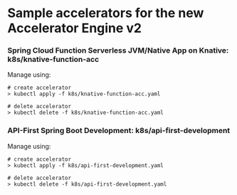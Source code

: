 # Sample accelerators for the new Accelerator Engine v2

### Spring Cloud Function Serverless JVM/Native App on Knative: k8s/knative-function-acc

Manage using:
```shell
# create accelerator
> kubectl apply -f k8s/knative-function-acc.yaml 

# delete accelerator
> kubectl delete -f k8s/knative-function-acc.yaml 
```

### API-First Spring Boot Development: k8s/api-first-development

Manage using:
```shell
# create accelerator
> kubectl apply -f k8s/api-first-development.yaml 

# delete accelerator
> kubectl delete -f k8s/api-first-development.yaml 
```
